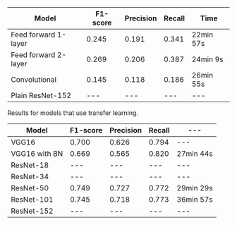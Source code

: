 | Model | F1-score | Precision | Recall | Time
| --- | --- | --- | --- | --- | 
| Feed forward 1-layer | 0.245 | 0.191 | 0.341 | 22min 57s | 
| Feed forward 2-layer | 0.269 | 0.206 | 0.387 | 24min 9s | 
| Convolutional | 0.145 | 0.118 | 0.186 | 26min 55s | 
| Plain ResNet-152 | --- | --- | --- | --- | 

Results for models that use transfer learning.

| Model | F1-score | Precision | Recall |--- | 
| --- | --- | --- | --- | --- | 
| VGG16 | 0.700 | 0.626 | 0.794 |--- |   
| VGG16 with BN | 0.669 | 0.565 | 0.820 | 27min 44s | 
| ResNet-18 | --- | --- | --- | --- | 
| ResNet-34 | --- | --- | --- | --- | 
| ResNet-50 | 0.749 | 0.727 | 0.772 | 29min 29s | 
| ResNet-101 | 0.745 | 0.718 | 0.773 | 36min 57s | 
| ResNet-152 | --- | --- | --- | --- | 



